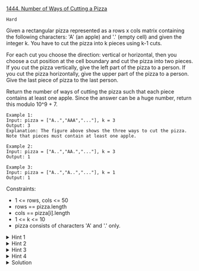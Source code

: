 [1444. Number of Ways of Cutting a Pizza](https://leetcode.com/problems/number-of-ways-of-cutting-a-pizza/description/)

`Hard`

Given a rectangular pizza represented as a rows x cols matrix containing the following characters: 'A' (an apple) and '.' (empty cell) and given the integer k. You have to cut the pizza into k pieces using k-1 cuts. 

For each cut you choose the direction: vertical or horizontal, then you choose a cut position at the cell boundary and cut the pizza into two pieces. If you cut the pizza vertically, give the left part of the pizza to a person. If you cut the pizza horizontally, give the upper part of the pizza to a person. Give the last piece of pizza to the last person.

Return the number of ways of cutting the pizza such that each piece contains at least one apple. Since the answer can be a huge number, return this modulo 10^9 + 7.

```
Example 1:
Input: pizza = ["A..","AAA","..."], k = 3
Output: 3 
Explanation: The figure above shows the three ways to cut the pizza. Note that pieces must contain at least one apple.

Example 2:
Input: pizza = ["A..","AA.","..."], k = 3
Output: 1

Example 3:
Input: pizza = ["A..","A..","..."], k = 1
Output: 1
```

Constraints:

- 1 <= rows, cols <= 50
- rows == pizza.length
- cols == pizza[i].length
- 1 <= k <= 10
- pizza consists of characters 'A' and '.' only.

<details>
<summary>Hint 1</summary>

Note that after each cut the remaining piece of pizza always has the lower right coordinate at (rows-1,cols-1).

</details>

<details>
<summary>Hint 2</summary>

Use dynamic programming approach with states (row1, col1, c) which computes the number of ways of cutting the pizza using "c" cuts where the current piece of pizza has upper left coordinate at (row1,col1) and lower right coordinate at (rows-1,cols-1).

</details>

<details>
<summary>Hint 3</summary>

For the transitions try all vertical and horizontal cuts such that the piece of pizza you have to give a person must contain at least one apple. The base case is when c=k-1.

</details>

<details>
<summary>Hint 4</summary>

Additionally use a 2D dynamic programming to respond in O(1) if a piece of pizza contains at least one apple.

</details>

<details>
<summary>Solution</summary>

[HuaHua](https://www.youtube.com/watch?v=q2Wh5v___r8)
</details>